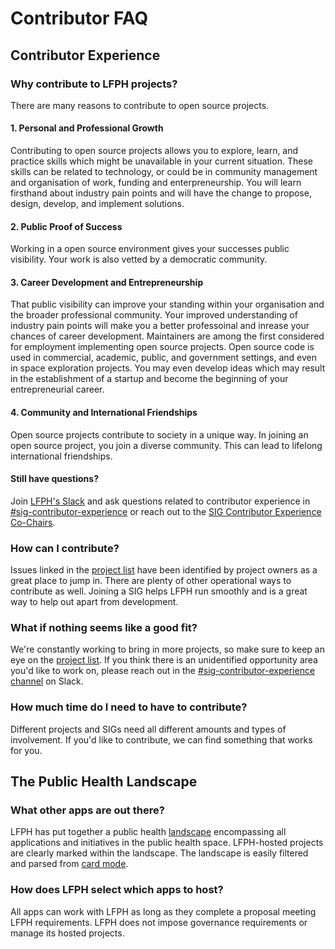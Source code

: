 # Contributor FAQ
## Contributor Experience
### Why contribute to LFPH projects?
There are many reasons to contribute to open source projects.

#### 1. Personal and Professional Growth
Contributing to open source projects allows you to explore, learn, and practice skills which might be unavailable in your current situation. These skills can be related to technology, or could be in community management and organisation of work, funding and enterpreneurship. You will learn firsthand about industry pain points and will have the change to propose, design, develop, and implement solutions.

#### 2. Public Proof of Success
Working in a open source environment gives your successes public visibility. Your work is also vetted by a democratic community.

#### 3. Career Development and Entrepreneurship
That public visibility can improve your standing within your organisation and the broader professional community. Your improved understanding of industry pain points will make you a better professoinal and inrease your chances of career development. Maintainers are among the first considered for employment implementing open source projects. Open source code is used in commercial, academic, public, and government settings, and even in space exploration projects. You may even develop ideas which may result in the establishment of a startup and become the beginning of your entrepreneurial career.

#### 4. Community and International Friendships
Open source projects contribute to society in a unique way. In joining an open source project, you join a diverse community. This can lead to lifelong international friendships.

#### Still have questions?

Join [LFPH's Slack](http://lfpublichealth.slack.com) and ask questions related to contributor experience in [#sig-contributor-experience](https://lfpublichealth.slack.com/messages/sig-contributor-experience) or reach out to the [SIG Contributor Experience Co-Chairs](https://github.com/lfph/sig-contributor-experience/#co-chairs).

### How can I contribute?
Issues linked in the [project list](https://github.com/lfph/sig-contributor-experience/blob/master/README.md/#help-out-on-lfph-hosted-projects) have been identified by project owners as a great place to jump in. There are plenty of other operational ways to contribute as well. Joining a SIG helps LFPH run smoothly and is a great way to help out apart from development.

### What if nothing seems like a good fit?
We're constantly working to bring in more projects, so make sure to keep an eye on the [project list](https://github.com/lfph/sig-contributor-experience/blob/master/README.md/#help-out-on-lfph-hosted-projects). If you think there is an unidentified opportunity area you'd like to work on, please reach out in the [#sig-contributor-experience channel](https://lfpublichealth.slack.com/messages/sig-contributor-experience) on Slack.

### How much time do I need to have to contribute?
Different projects and SIGs need all different amounts and types of involvement. If you'd like to contribute, we can find something that works for you.

## The Public Health Landscape
### What other apps are out there?
LFPH has put together a public health [landscape](https://landscape.lfph.io/) encompassing all applications and initiatives in the public health space. LFPH-hosted projects are clearly marked within the landscape. The landscape is easily filtered and parsed from [card mode](https://landscape.lfph.io/format=card-mode).

### How does LFPH select which apps to host?
All apps can work with LFPH as long as they complete a proposal meeting LFPH requirements. LFPH does not impose governance requirements or manage its hosted projects.
